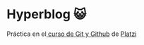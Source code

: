 # Hyperblog 😺 
Práctica en el[ curso de Git y Github](https://platzi.com/cursos/git-github/ " curso de Git y Github") de [Platzi](https://platzi.com/ "Platzi")
